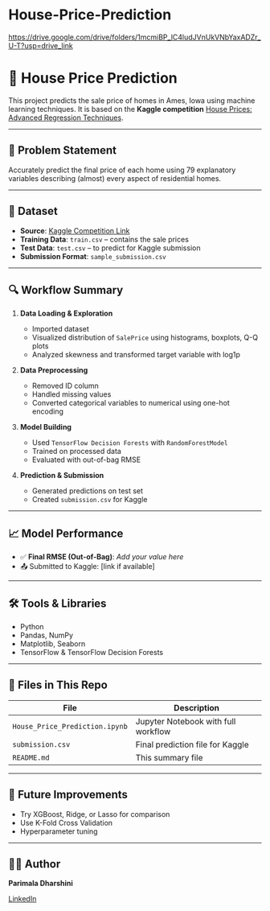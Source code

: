 # House-Price-Prediction
https://drive.google.com/drive/folders/1mcmiBP_lC4ludJVnUkVNbYaxADZr_U-T?usp=drive_link
# 🏡 House Price Prediction 

This project predicts the sale price of homes in Ames, Iowa using machine learning techniques. It is based on the **Kaggle competition** [House Prices: Advanced Regression Techniques](https://www.kaggle.com/c/house-prices-advanced-regression-techniques).

---

## 📌 Problem Statement

Accurately predict the final price of each home using 79 explanatory variables describing (almost) every aspect of residential homes.

---

## 📂 Dataset

- **Source**: [Kaggle Competition Link](https://www.kaggle.com/c/house-prices-advanced-regression-techniques)
- **Training Data**: `train.csv` – contains the sale prices
- **Test Data**: `test.csv` – to predict for Kaggle submission
- **Submission Format**: `sample_submission.csv`

---

## 🔍 Workflow Summary

1. **Data Loading & Exploration**
   - Imported dataset
   - Visualized distribution of `SalePrice` using histograms, boxplots, Q-Q plots
   - Analyzed skewness and transformed target variable with log1p

2. **Data Preprocessing**
   - Removed ID column
   - Handled missing values
   - Converted categorical variables to numerical using one-hot encoding

3. **Model Building**
   - Used `TensorFlow Decision Forests` with `RandomForestModel`
   - Trained on processed data
   - Evaluated with out-of-bag RMSE

4. **Prediction & Submission**
   - Generated predictions on test set
   - Created `submission.csv` for Kaggle

---

## 📈 Model Performance

- ✅ **Final RMSE (Out-of-Bag)**: *Add your value here*
- 📤 Submitted to Kaggle: [link if available]

---

## 🛠 Tools & Libraries

- Python
- Pandas, NumPy
- Matplotlib, Seaborn
- TensorFlow & TensorFlow Decision Forests

---

## 📁 Files in This Repo

| File | Description |
|------|-------------|
| `House_Price_Prediction.ipynb` | Jupyter Notebook with full workflow |
| `submission.csv` | Final prediction file for Kaggle |
| `README.md` | This summary file |

---

## 🧠 Future Improvements

- Try XGBoost, Ridge, or Lasso for comparison
- Use K-Fold Cross Validation
- Hyperparameter tuning

---

## 🙋‍♀️ Author

**Parimala Dharshini**  

[LinkedIn](https://www.linkedin.com/in/parimala-dharshini-903b4a271)  

